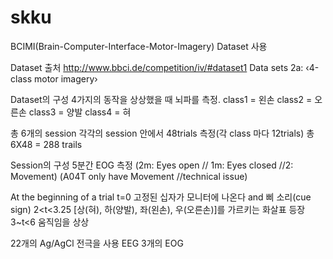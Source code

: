 # skku


BCIMI(Brain-Computer-Interface-Motor-Imagery) Dataset 사용

Dataset 출처
http://www.bbci.de/competition/iv/#dataset1
Data sets 2a: ‹4-class motor imagery›



Dataset의 구성
4가지의 동작을 상상했을 때 뇌파를 측정.
class1 = 왼손
class2 = 오른손
class3 = 양발
class4 = 혀

총 6개의 session
각각의 session 안에서 48trials 측정(각 class 마다 12trials)
총 6X48 = 288 trails

Session의 구성
5분간 EOG 측정
(2m: Eyes open // 1m: Eyes closed //2: Movement)
(A04T only have Movement //technical issue)

At the beginning of a trial
t=0 고정된 십자가 모니터에 나온다 and 삐 소리(cue sign)
2<t<3.25 [상(혀), 하(양발), 좌(왼손), 우(오른손)]를 가르키는 화살표 등장
3~t<6 움직임을 상상

22개의 Ag/AgCl 전극을 사용 EEG
3개의 EOG